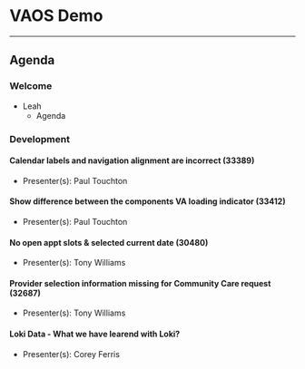# VAOS Demo

---

## Agenda

### Welcome

- Leah 
  - Agenda

### Development

#### Calendar labels and navigation alignment are incorrect (33389)  
  - Presenter(s): Paul Touchton

#### Show difference between the components VA loading indicator (33412)  
  - Presenter(s): Paul Touchton
 
#### No open appt slots & selected current date (30480)   
  - Presenter(s): Tony Williams 

#### Provider selection information missing for Community Care request (32687)  
  - Presenter(s): Tony Williams
 
#### Loki Data - What we have learend with Loki? 
  - Presenter(s): Corey Ferris 






